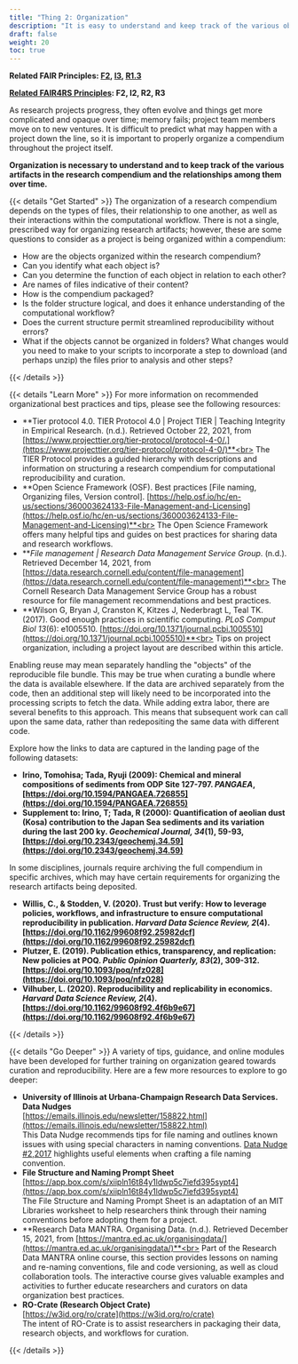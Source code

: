 ```yaml
---
title: "Thing 2: Organization"
description: "It is easy to understand and keep track of the various objects in the research compendium and their relationship over time."
draft: false
weight: 20
toc: true
---
```

**Related FAIR Principles: [F2](https://www.go-fair.org/fair-principles/f2-data-described-rich-metadata/), [I3](https://www.go-fair.org/fair-principles/i3-metadata-include-qualified-references-metadata/), [R1.3](https://www.go-fair.org/fair-principles/r1-3-metadata-meet-domain-relevant-community-standards/)**

**[Related FAIR4RS Principles](https://doi.org/10.15497/RDA00068): F2, I2, R2, R3**

As research projects progress, they often evolve and things get more complicated and opaque over time; memory fails; project team members move on to new ventures. It is difficult to predict what may happen with a project down the line, so it is important to properly organize a compendium throughout the project itself.

**Organization is necessary to understand and to keep track of the various artifacts in the research compendium and the relationships among them over time.**

{{< details "Get Started" >}}
The organization of a research compendium depends on the types of files, their relationship to one another, as well as their interactions within the computational workflow. There is not a single, prescribed way for organizing research artifacts; however, these are some questions to consider as a project is being organized within a compendium:

- How are the objects organized within the research compendium?
- Can you identify what each object is?
- Can you determine the function of each object in relation to each other?
- Are names of files indicative of their content?
- How is the compendium packaged?
- Is the folder structure logical, and does it enhance understanding of the computational workflow?
- Does the current structure permit streamlined reproducibility without errors?
- What if the objects cannot be organized in folders? What changes would you need to make to your scripts to incorporate a step to download (and perhaps unzip) the files prior to analysis and other steps?

{{< /details >}}

{{< details "Learn More" >}}
For more information on recommended organizational best practices and tips, please see the following resources:

- **Tier protocol 4.0. TIER Protocol 4.0 | Project TIER | Teaching Integrity in Empirical Research. (n.d.). Retrieved October 22, 2021, from [https://www.projecttier.org/tier-protocol/protocol-4-0/.](https://www.projecttier.org/tier-protocol/protocol-4-0/)**<br>
The TIER Protocol provides a guided hierarchy with descriptions and information on structuring a research compendium for computational reproducibility and curation.
- **Open Science Framework (OSF). Best practices [File naming, Organizing files, Version control]. [https://help.osf.io/hc/en-us/sections/360003624133-File-Management-and-Licensing](https://help.osf.io/hc/en-us/sections/360003624133-File-Management-and-Licensing)**<br>
The Open Science Framework offers many helpful tips and guides on best practices for sharing data and research workflows.
- ***File management | Research Data Management Service Group*. (n.d.). Retrieved December 14, 2021, from [https://data.research.cornell.edu/content/file-management](https://data.research.cornell.edu/content/file-management)**<br>
The Cornell Research Data Management Service Group has a robust resource for file management recommendations and best practices.
- **Wilson G, Bryan J, Cranston K, Kitzes J, Nederbragt L, Teal TK. (2017). Good enough practices in scientific computing. *PLoS Comput Biol 13*(6): e1005510. [https://doi.org/10.1371/journal.pcbi.1005510](https://doi.org/10.1371/journal.pcbi.1005510)**<br>
Tips on project organization, including a project layout are described within this article.

Enabling reuse may mean separately handling the "objects" of the reproducible file bundle. This may be true when curating a bundle where the data is available elsewhere. If the data are archived separately from the code, then an additional step will likely need to be incorporated into the processing scripts to fetch the data. While adding extra labor, there are several benefits to this approach. This means that subsequent work can call upon the same data, rather than redepositing the same data with different code.

Explore how the links to data are captured in the landing page of the following datasets:

- **Irino, Tomohisa; Tada, Ryuji (2009): Chemical and mineral compositions of sediments from ODP Site 127-797. *PANGAEA*, [https://doi.org/10.1594/PANGAEA.726855](https://doi.org/10.1594/PANGAEA.726855)**
- **Supplement to: Irino, T; Tada, R (2000): Quantification of aeolian dust (Kosa) contribution to the Japan Sea sediments and its variation during the last 200 ky.
*Geochemical Journal, 34*(1), 59-93, [https://doi.org/10.2343/geochemj.34.59](https://doi.org/10.2343/geochemj.34.59)**

In some disciplines, journals require archiving the full compendium in specific archives, which may have certain requirements for organizing the research artifacts being deposited.

- **Willis, C., & Stodden, V. (2020). Trust but verify: How to leverage policies, workflows, and infrastructure to ensure computational reproducibility in publication. *Harvard Data Science Review, 2*(4). [https://doi.org/10.1162/99608f92.25982dcf](https://doi.org/10.1162/99608f92.25982dcf)**
- **Plutzer, E. (2019). Publication ethics, transparency, and replication: New policies at POQ. *Public Opinion Quarterly, 83*(2), 309-312. [https://doi.org/10.1093/poq/nfz028](https://doi.org/10.1093/poq/nfz028)**
- **Vilhuber, L. (2020). Reproducibility and replicability in economics. *Harvard Data Science Review, 2*(4). [https://doi.org/10.1162/99608f92.4f6b9e67](https://doi.org/10.1162/99608f92.4f6b9e67)**

{{< /details >}}

{{< details "Go Deeper" >}}
A variety of tips, guidance, and online modules have been developed for further training on organization geared towards curation and reproducibility. Here are a few more resources to explore to go deeper:

- **University of Illinois at Urbana-Champaign Research Data Services. Data Nudges**<br>
[https://emails.illinois.edu/newsletter/158822.html](https://emails.illinois.edu/newsletter/158822.html)<br>
This Data Nudge recommends tips for file naming and outlines known issues with using special characters in naming conventions. [Data Nudge #2,2017](https://emails.illinois.edu/newsletter/160474.html) highlights useful elements when crafting a file naming convention.
- **File Structure and Naming Prompt Sheet**<br>
[https://app.box.com/s/xiipln16t84y1ldwp5c7iefd395sypt4](https://app.box.com/s/xiipln16t84y1ldwp5c7iefd395sypt4)<br>
The File Structure and Naming Prompt Sheet is an adaptation of an MIT Libraries worksheet to help researchers think through their naming conventions before adopting them for a project.
- **Research Data MANTRA. Organising Data. (n.d.). Retrieved December 15, 2021, from [https://mantra.ed.ac.uk/organisingdata/](https://mantra.ed.ac.uk/organisingdata/)**<br>
Part of the Research Data MANTRA online course, this section provides lessons on naming and re-naming conventions, file and code versioning, as well as cloud collaboration tools. The interactive course gives valuable examples and activities to further educate researchers and curators on data organization best practices.
- **RO-Crate (Research Object Crate)**<br>
[https://w3id.org/ro/crate](https://w3id.org/ro/crate)<br>
The intent of RO-Crate is to assist researchers in packaging their data, research objects, and workflows for curation.

{{< /details >}}
